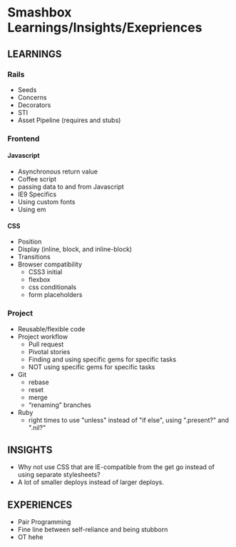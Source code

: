 # Smashbox Learnings/Insights/Exepriences

## LEARNINGS

### Rails

- Seeds
- Concerns
- Decorators
- STI
- Asset Pipeline (requires and stubs)


### Frontend

#### Javascript

- Asynchronous return value
- Coffee script
- passing data to and from Javascript
- IE9 Specifics
- Using custom fonts
- Using em

#### CSS

- Position
- Display (inline, block, and inline-block)
- Transitions
- Browser compatibility
  - CSS3 initial
  - flexbox
  - css conditionals
  - form placeholders

### Project

- Reusable/flexible code
- Project workflow
  - Pull request
  - Pivotal stories
  - Finding and using specific gems for specific tasks
  - NOT using specific gems for specific tasks
- Git
  - rebase
  - reset
  - merge
  - “renaming” branches 
- Ruby
  - right times to use "unless" instead of "if else", using ".present?" and ".nil?"
  
## INSIGHTS

- Why not use CSS that are IE-compatible from the get go instead of using separate stylesheets?
- A lot of smaller deploys instead of larger deploys.

## EXPERIENCES

- Pair Programming
- Fine line between self-reliance and being stubborn
- OT hehe

